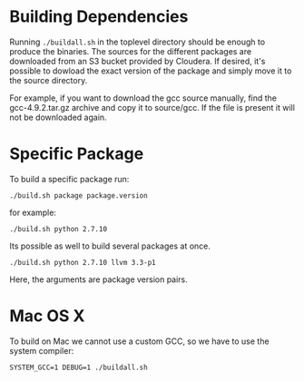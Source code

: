 # Building Dependencies

Running `./buildall.sh` in the toplevel directory should be enough to
produce the binaries. The sources for the different packages are downloaded
from an S3 bucket provided by Cloudera. If desired, it's possible to dowload 
the exact version of the package and simply move it to the source directory.

For example, if you want to download the gcc source manually, find the 
gcc-4.9.2.tar.gz archive and copy it to source/gcc. If the file is present it 
will not be downloaded again.

# Specific Package

To build a specific package run:

    ./build.sh package package.version

 for example:

    ./build.sh python 2.7.10

 Its possible as well to build several packages at once.

    ./build.sh python 2.7.10 llvm 3.3-p1

Here, the arguments are package version pairs.

# Mac OS X

To build on Mac we cannot use a custom GCC, so we have to use
the system compiler:

    SYSTEM_GCC=1 DEBUG=1 ./buildall.sh
